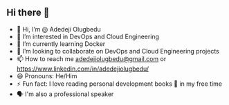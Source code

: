## Hi there 👋


- 👋 Hi, I’m @ Adedeji Olugbedu
- 👀 I’m interested in DevOps and Cloud Engineering
- 🌱 I’m currently learning Docker
- 💞️ I’m looking to collaborate on DevOps and Cloud Engineering projects
- 📫 How to reach me adedejiolugbedu@gmail.com or https://www.linkedin.com/in/adedejiolugbedu/
- 😄 Pronouns: He/Him
- ⚡ Fun fact: I love reading personal development books 📕 in my free time
- 🗣 I'm also a professional speaker

